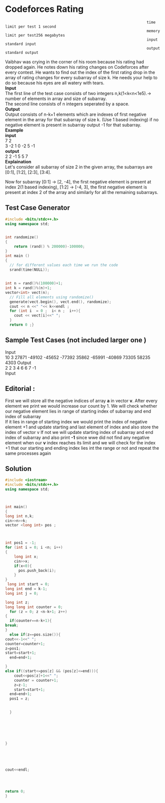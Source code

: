 # Codeforces Rating
                                                                    time limit per test 1 second
                                                                    memory limit per test256 megabytes
                                                                    input standard input
                                                                    output standard output
Vaibhav was crying in the corner of his room because his rating had dropped again. He notes down his rating changes on Codeforces after every contest. He wants to find out the index of the first rating drop in the array of rating changes for every subarray of size k. He needs your help to do so because his eyes are all watery with tears.  
**Input**  
The first line of the test case consists of two integers n,k(1<k<n<1e5).-> number of elements in array and size of subarray.  
The second line consists of n integers seperated by a space.  
**Output**  
Output consists of n-k+1 elements which are indexes of first negative element in the array for
that subarray of size k. (Use 1 based indexing) if no negative element is present in subarray output -1 for that subarray.  
**Example  
input**  
7 2  
3 -2 1 0 -2 5 -1  
**output**  
2 2 -1 5 5 7   
**Explaination**  
Let's consider all subarray of size 2 in the given array, the subarrays are [0:1], [1:2], [2:3], [3:4].  
 
Now for subarray [0:1] -> [2, -4], the first negative element is present at index 2(1 based indexing), [1:2] -> [-4, 3], the first negative element is present at index 2 of the array and similarly for all the remaining subarrays.  
## Test Case Generator 
``` C++
#include <bits/stdc++.h>      
using namespace std;  
  

int randomize()   
{   
    return (rand() % 200000)-100000;  
}  
int main ()  
{  
  // for different values each time we run the code
  srand(time(NULL));   
    
   
int n = rand()%(100000)+1;  
int k = rand()%(n)+1; 
vector<int> vect(n);  
  // Fill all elements using randomize()
  generate(vect.begin(), vect.end(), randomize);  
  cout << n <<" "<< k<<endl ;  
  for (int i  = 0 ;  i< n ;  i++){  
    cout << vect[i]<<" ";  
  }  
  return 0 ;}
  ```
  ## Sample Test Cases (not included larger one )
Input  
10 3
27871 -49102 -45652 -77392 35862 -65991 -40869 73305 58235 4303
Output  
2 2 3 4 6 6 7 -1  
Input  

##  Editorial :
First we will store all the negative indices of array **a** in vector **v**. After every element we print we would increase our count by 1. We will
check whether our negative element lies in range of  starting index of subarray and end index of subarray  
If it lies in range of starting index we would print the index of negative element +1 and update starting and last element of index and
also store the index of vector v 
If not  we will update starting index of subarray and end index of subarray and also print **-1** since wwe did not find any negative element  when our **v** index reaches its limit and we will check for the index +1 that our starting and ending index lies int the range or not and repeat the same processes again

  ## Solution 
  ``` C++
  #include <iostream>
#include <bits/stdc++.h>
using namespace std;
 
 
 
int main()
{
  long int n,k;
  cin>>n>>k;
  vector <long int> pos ;



  int pos1 = -1;
  for (int i = 0; i <n; i++)
{
      long int x;
      cin>>x;
      if(x<0){
        pos.push_back(i);
      }
}
   long int start = 0;
long int end = k-1;
long int j = 0;

  long int z;
  long long int counter = 0;
    for (z = 0; z <n-k+1; z++)
{
    if(counter==n-k+1){
  break;
}
    else if(z==pos.size()){
  cout<<-1<<" ";
  counter=counter+1;
  z=pos1;
  start=start+1;
    end=end+1;
  
}
else if((start<=pos[z] && (pos[z]<=end))){
      cout<<pos[z]+1<<" ";
      counter = counter+1;
      z=z-1;
      start=start+1;
    end=end+1;
    pos1 = z;
      

    }

    
    

  

  }
  
  



cout<<endl;




  return 0;
}
```
